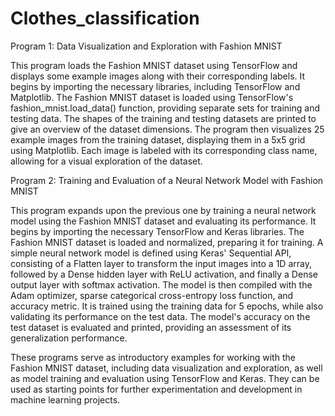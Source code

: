 # Clothes_classification

Program 1: Data Visualization and Exploration with Fashion MNIST

This program loads the Fashion MNIST dataset using TensorFlow and displays some example images along with their corresponding labels. It begins by importing the necessary libraries, including TensorFlow and Matplotlib. The Fashion MNIST dataset is loaded using TensorFlow's fashion_mnist.load_data() function, providing separate sets for training and testing data. The shapes of the training and testing datasets are printed to give an overview of the dataset dimensions. The program then visualizes 25 example images from the training dataset, displaying them in a 5x5 grid using Matplotlib. Each image is labeled with its corresponding class name, allowing for a visual exploration of the dataset.

Program 2: Training and Evaluation of a Neural Network Model with Fashion MNIST

This program expands upon the previous one by training a neural network model using the Fashion MNIST dataset and evaluating its performance. It begins by importing the necessary TensorFlow and Keras libraries. The Fashion MNIST dataset is loaded and normalized, preparing it for training. A simple neural network model is defined using Keras' Sequential API, consisting of a Flatten layer to transform the input images into a 1D array, followed by a Dense hidden layer with ReLU activation, and finally a Dense output layer with softmax activation. The model is then compiled with the Adam optimizer, sparse categorical cross-entropy loss function, and accuracy metric. It is trained using the training data for 5 epochs, while also validating its performance on the test data. The model's accuracy on the test dataset is evaluated and printed, providing an assessment of its generalization performance.

These programs serve as introductory examples for working with the Fashion MNIST dataset, including data visualization and exploration, as well as model training and evaluation using TensorFlow and Keras. They can be used as starting points for further experimentation and development in machine learning projects.